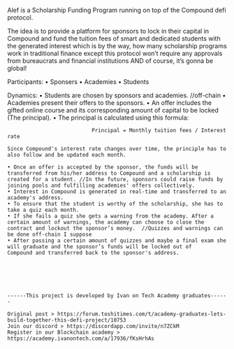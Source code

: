 Alef is a Scholarship Funding Program running on top of the Compound defi protocol.

The idea is to provide a platform for sponsors to lock in their capital in Compound and fund the tuition fees of smart and dedicated students with the generated interest which is by the way, how many scholarship programs work in traditional finance except this protocol won’t require any approvals from bureaucrats and financial institutions AND of course, it’s gonna be global!

Participants:
    • Sponsers
    • Academies 
    • Students
 
Dynamics: 
    • Students are chosen by sponsors and academies. //off-chain
    • Academies present their offers to the sponsors.
    • An offer includes the gifted online course and its corresponding amount of capital to be locked (The principal).
    • The principal is calculated using this formula:
    
                               Principal = Monthly tuition fees / Interest rate
                               
    Since Compound's interest rate changes over time, the principle has to also follow and be updated each month.
    
    • Once an offer is accepted by the sponsor, the funds will be transferred from his/her address to Compound and a scholarship is           created for a student. //In the future, sponsors could raise funds by joining pools and fulfilling academies' offers collectively.
    • Interest in Compound is generated in real-time and transferred to an academy's address.
    • To ensure that the student is worthy of the scholarship, she has to take a quiz each month.
    • If she fails a quiz she gets a warning from the academy. After a certain amount of warnings, the academy can choose to close the         contract and lockout the sponsor’s money.  //Quizzes and warnings can be done off-chain I suppose
    • After passing a certain amount of quizzes and maybe a final exam she will graduate and the sponsor’s funds will be locked out of         Compound and transferred back to the sponsor's address.
    
    
    
    
    
    
    ------This project is developed by Ivan on Tech Academy graduates------
    
    Original post > https://forum.toshitimes.com/t/academy-graduates-lets-build-together-this-defi-project/10753
    Join our discord > https://discordapp.com/invite/n7ZCkM
    Register in our Blockchain academy > https://academy.ivanontech.com/a/17936/fKsHrhAs
    
    
    
    
    
